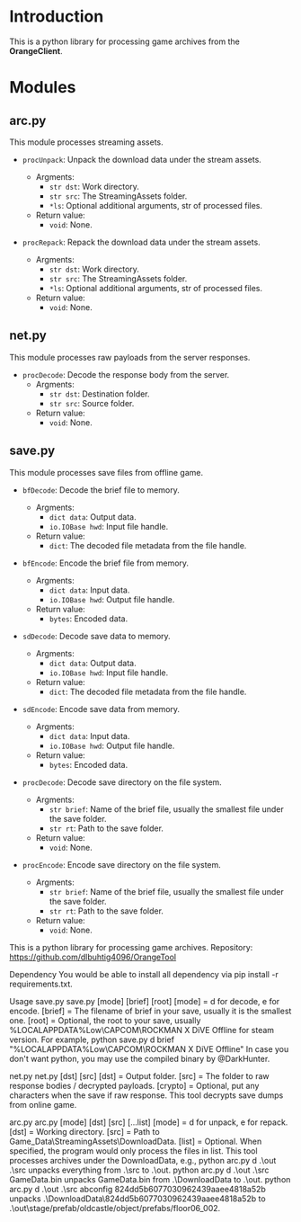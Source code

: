 
# Introduction #
This is a python library for processing game archives from the **OrangeClient**.

# Modules #

## arc.py ##
This module processes streaming assets.

 - `procUnpack`: Unpack the download data under the stream assets.
    - Argments:
        - `str dst`: Work directory.
        - `str src`: The StreamingAssets folder.
        - `*ls`: Optional additional arguments, str of processed files.
    - Return value:
        - `void`: None.

 - `procRepack`: Repack the download data under the stream assets.
    - Argments:
        - `str dst`: Work directory.
        - `str src`: The StreamingAssets folder.
        - `*ls`: Optional additional arguments, str of processed files.
    - Return value:
        - `void`: None.

## net.py ##
This module processes raw payloads from the server responses.

 - `procDecode`: Decode the response body from the server.
    - Argments:
        - `str dst`: Destination folder.
        - `str src`: Source folder.
    - Return value:
        - `void`: None.

## save.py ##
This module processes save files from offline game.

 - `bfDecode`: Decode the brief file to memory.
    - Argments:
        - `dict data`: Output data.
        - `io.IOBase hwd`: Input file handle.
    - Return value:
        - `dict`: The decoded file metadata from the file handle.

 - `bfEncode`: Encode the brief file from memory.
    - Argments:
        - `dict data`: Input data.
        - `io.IOBase hwd`: Output file handle.
    - Return value:
        - `bytes`: Encoded data.
    
 - `sdDecode`: Decode save data to memory.
    - Argments:
        - `dict data`: Output data.
        - `io.IOBase hwd`: Input file handle.
    - Return value:
        - `dict`: The decoded file metadata from the file handle.

 - `sdEncode`: Encode save data from memory.
    - Argments:
        - `dict data`: Input data.
        - `io.IOBase hwd`: Output file handle.
    - Return value:
        - `bytes`: Encoded data.

 - `procDecode`: Decode save directory on the file system.
    - Argments:
        - `str brief`: Name of the brief file, usually the smallest file under the save folder.
        - `str rt`: Path to the save folder.
    - Return value:
        - `void`: None.

 - `procEncode`: Encode save directory on the file system.
    - Argments:
        - `str brief`: Name of the brief file, usually the smallest file under the save folder.
        - `str rt`: Path to the save folder.
    - Return value:
        - `void`: None.

This is a python library for processing game archives.
Repository: https://github.com/dlbuhtig4096/OrangeTool

Dependency
You would be able to install all dependency via pip install -r requirements.txt.

Usage
save.py
save.py [mode] [brief] [root]
[mode] = d for decode, e for encode.
[brief] = The filename of brief in your save, usually it is the smallest one.
[root] = Optional, the root to your save, usually %LOCALAPPDATA%Low\CAPCOM\ROCKMAN X DiVE Offline for steam version.
For example, python save.py d brief "%LOCALAPPDATA%Low\CAPCOM\ROCKMAN X DiVE Offline"
In case you don't want python, you may use the compiled binary by @DarkHunter.

net.py
net.py [dst] [src]
[dst] = Output folder.
[src] = The folder to raw response bodies / decrypted payloads.
[crypto] = Optional, put any characters when the save if raw response.
This tool decrypts save dumps from online game.

arc.py
arc.py [mode] [dst] [src] [...list]
[mode] = d for unpack, e for repack.
[dst] = Working directory.
[src] = Path to Game_Data\StreamingAssets\DownloadData.
[list] = Optional. When specified, the program would only process the files in list.
This tool processes archives under the DownloadData, e.g.,
python arc.py d .\out .\src  unpacks everything from .\src to .\out.
python arc.py d .\out .\src GameData.bin  unpacks GameData.bin from .\DownloadData to .\out.
python arc.py d .\out .\src abconfig 824dd5b6077030962439aaee4818a52b  unpacks .\DownloadData\824dd5b6077030962439aaee4818a52b to .\out\stage/prefab/oldcastle/object/prefabs/floor06_002.
